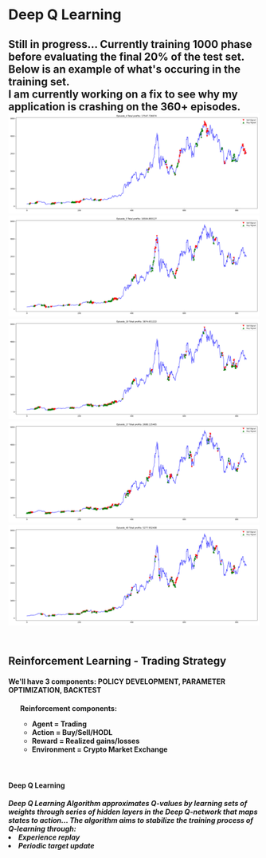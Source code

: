 <head>
    <h1> Deep Q Learning </h1>
<head>

<div class = "Summary">
    <h2> Still in progress... Currently training 1000 phase before evaluating the final 20% of the test set. Below is an example of what's occuring in the training set. <br>
    I am currently working on a fix to see why my application is crashing on the 360+ episodes.
    <br>
    <img src="images/Episode_4.png" alt="demo">
    <img src="images/Episode_5.png" alt="demo">
    <img src="images/Episode_10.png" alt="demo">
    <img src="images/Episode_17.png" alt="demo">
    <img src="images/Episode_40.png" alt="demo">
    <br><br>
    </h2>
    <h2>Reinforcement Learning - Trading Strategy</h2>
    <h4>We'll have 3 components: POLICY DEVELOPMENT, PARAMETER OPTIMIZATION, BACKTEST <br></h4>
    <h4><ul>Reinforcement components:<ul>
        <li>Agent = Trading</li>
        <li>Action = Buy/Sell/HODL</li>
        <li>Reward = Realized gains/losses</li>
        <li>Environment = Crypto Market Exchange</li>
    </h4>
    <br>
    <h4>Deep Q Learning </h4>
    <h5>Deep Q Learning Algorithm approximates Q-values by learning sets of weights through series of hidden layers in the Deep Q-network that maps states to action... The algorithm aims to stabilize the training process of Q-learning through:
    <li>Experience replay</li><li>Periodic target update</li></h5>
</div>